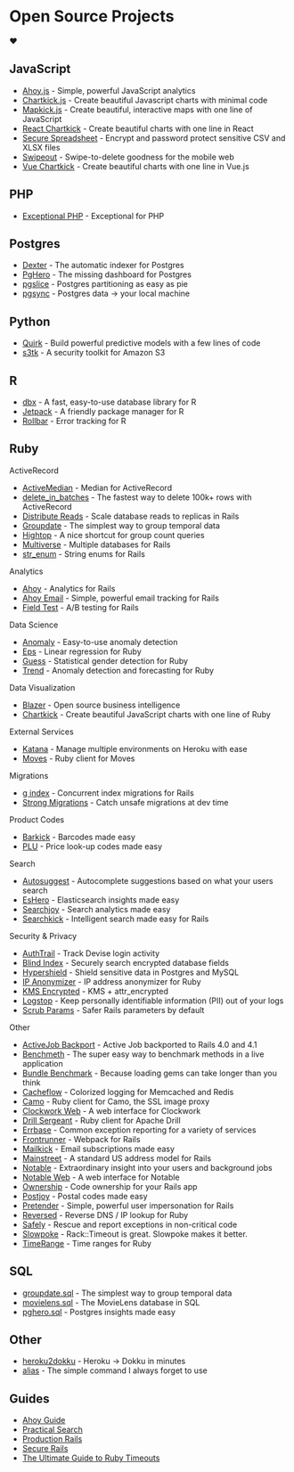 # Open Source Projects

:heart:

## JavaScript

- [Ahoy.js](https://github.com/ankane/ahoy.js) - Simple, powerful JavaScript analytics
- [Chartkick.js](https://github.com/ankane/chartkick.js) - Create beautiful Javascript charts with minimal code
- [Mapkick.js](https://github.com/ankane/mapkick.js) - Create beautiful, interactive maps with one line of JavaScript
- [React Chartkick](https://github.com/ankane/react-chartkick) - Create beautiful charts with one line in React
- [Secure Spreadsheet](https://github.com/ankane/secure-spreadsheet) - Encrypt and password protect sensitive CSV and XLSX files
- [Swipeout](https://github.com/ankane/swipeout) - Swipe-to-delete goodness for the mobile web
- [Vue Chartkick](https://github.com/ankane/vue-chartkick) - Create beautiful charts with one line in Vue.js

## PHP

- [Exceptional PHP](https://github.com/ankane/exceptional-php) - Exceptional for PHP

## Postgres

- [Dexter](https://github.com/ankane/dexter) - The automatic indexer for Postgres
- [PgHero](https://github.com/ankane/pghero) - The missing dashboard for Postgres
- [pgslice](https://github.com/ankane/pgslice) - Postgres partitioning as easy as pie
- [pgsync](https://github.com/ankane/pgsync) - Postgres data -> your local machine

## Python

- [Quirk](https://github.com/ankane/quirk) - Build powerful predictive models with a few lines of code
- [s3tk](https://github.com/ankane/s3tk) - A security toolkit for Amazon S3

## R

- [dbx](https://github.com/ankane/dbx) - A fast, easy-to-use database library for R
- [Jetpack](https://github.com/ankane/jetpack) - A friendly package manager for R
- [Rollbar](https://github.com/ankane/rollbar) - Error tracking for R

## Ruby

ActiveRecord

- [ActiveMedian](https://github.com/ankane/active_median) - Median for ActiveRecord
- [delete_in_batches](https://github.com/ankane/delete_in_batches) - The fastest way to delete 100k+ rows with ActiveRecord
- [Distribute Reads](https://github.com/ankane/distribute_reads) - Scale database reads to replicas in Rails
- [Groupdate](https://github.com/ankane/groupdate) - The simplest way to group temporal data
- [Hightop](https://github.com/ankane/hightop) - A nice shortcut for group count queries
- [Multiverse](https://github.com/ankane/multiverse) - Multiple databases for Rails
- [str_enum](https://github.com/ankane/str_enum) - String enums for Rails

Analytics

- [Ahoy](https://github.com/ankane/ahoy) - Analytics for Rails
- [Ahoy Email](https://github.com/ankane/ahoy_email) - Simple, powerful email tracking for Rails
- [Field Test](https://github.com/ankane/field_test) - A/B testing for Rails

Data Science

- [Anomaly](https://github.com/ankane/anomaly) - Easy-to-use anomaly detection
- [Eps](https://github.com/ankane/eps) - Linear regression for Ruby
- [Guess](https://github.com/ankane/guess) - Statistical gender detection for Ruby
- [Trend](https://github.com/ankane/trend) - Anomaly detection and forecasting for Ruby

Data Visualization

- [Blazer](https://github.com/ankane/blazer) - Open source business intelligence
- [Chartkick](https://github.com/ankane/chartkick) - Create beautiful JavaScript charts with one line of Ruby

External Services

- [Katana](https://github.com/ankane/katana) - Manage multiple environments on Heroku with ease
- [Moves](https://github.com/ankane/moves) - Ruby client for Moves

Migrations

- [g index](https://github.com/ankane/gindex) - Concurrent index migrations for Rails
- [Strong Migrations](https://github.com/ankane/strong_migrations) - Catch unsafe migrations at dev time

Product Codes

- [Barkick](https://github.com/ankane/barkick) - Barcodes made easy
- [PLU](https://github.com/ankane/plu) - Price look-up codes made easy

Search

- [Autosuggest](https://github.com/ankane/autosuggest) - Autocomplete suggestions based on what your users search
- [EsHero](https://github.com/ankane/eshero) - Elasticsearch insights made easy
- [Searchjoy](https://github.com/ankane/searchjoy) - Search analytics made easy
- [Searchkick](https://github.com/ankane/searchkick) - Intelligent search made easy for Rails

Security & Privacy

- [AuthTrail](https://github.com/ankane/authtrail) - Track Devise login activity
- [Blind Index](https://github.com/ankane/blind_index) - Securely search encrypted database fields
- [Hypershield](https://github.com/ankane/hypershield) - Shield sensitive data in Postgres and MySQL
- [IP Anonymizer](https://github.com/ankane/ip_anonymizer) - IP address anonymizer for Ruby
- [KMS Encrypted](https://github.com/ankane/kms_encrypted) - KMS + attr_encrypted
- [Logstop](https://github.com/ankane/logstop) - Keep personally identifiable information (PII) out of your logs
- [Scrub Params](https://github.com/ankane/scrub_params) - Safer Rails parameters by default

Other

- [ActiveJob Backport](https://github.com/ankane/activejob_backport) - Active Job backported to Rails 4.0 and 4.1
- [Benchmeth](https://github.com/ankane/benchmeth) - The super easy way to benchmark methods in a live application
- [Bundle Benchmark](https://github.com/ankane/bundle_benchmark) - Because loading gems can take longer than you think
- [Cacheflow](https://github.com/ankane/cacheflow) - Colorized logging for Memcached and Redis
- [Camo](https://github.com/ankane/camo) - Ruby client for Camo, the SSL image proxy
- [Clockwork Web](https://github.com/ankane/clockwork_web) - A web interface for Clockwork
- [Drill Sergeant](https://github.com/ankane/drill-sergeant) - Ruby client for Apache Drill
- [Errbase](https://github.com/ankane/errbase) - Common exception reporting for a variety of services
- [Frontrunner](https://github.com/ankane/frontrunner) - Webpack for Rails
- [Mailkick](https://github.com/ankane/mailkick) - Email subscriptions made easy
- [Mainstreet](https://github.com/ankane/mainstreet) - A standard US address model for Rails
- [Notable](https://github.com/ankane/notable) - Extraordinary insight into your users and background jobs
- [Notable Web](https://github.com/ankane/notable_web) - A web interface for Notable
- [Ownership](https://github.com/ankane/ownership) - Code ownership for your Rails app
- [Postjoy](https://github.com/ankane/postjoy) - Postal codes made easy
- [Pretender](https://github.com/ankane/pretender) - Simple, powerful user impersonation for Rails
- [Reversed](https://github.com/ankane/reversed) - Reverse DNS / IP lookup for Ruby
- [Safely](https://github.com/ankane/safely) - Rescue and report exceptions in non-critical code
- [Slowpoke](https://github.com/ankane/slowpoke) - Rack::Timeout is great. Slowpoke makes it better.
- [TimeRange](https://github.com/ankane/timerange) - Time ranges for Ruby

## SQL

- [groupdate.sql](https://github.com/ankane/groupdate.sql) - The simplest way to group temporal data
- [movielens.sql](https://github.com/ankane/movielens.sql) - The MovieLens database in SQL
- [pghero.sql](https://github.com/ankane/pghero.sql) - Postgres insights made easy

## Other

- [heroku2dokku](https://github.com/ankane/heroku2dokku) - Heroku -> Dokku in minutes
- [alias](https://github.com/ankane/alias) - The simple command I always forget to use

## Guides

- [Ahoy Guide](https://github.com/ankane/ahoy_guide)
- [Practical Search](https://github.com/ankane/practical-search)
- [Production Rails](https://github.com/ankane/production_rails)
- [Secure Rails](https://github.com/ankane/secure_rails)
- [The Ultimate Guide to Ruby Timeouts](https://github.com/ankane/the-ultimate-guide-to-ruby-timeouts)
